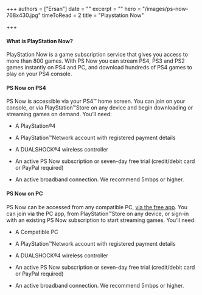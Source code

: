 +++
authors = ["Ersan"]
date = ""
excerpt = ""
hero = "/images/ps-now-768x430.jpg"
timeToRead = 2
title = "Playstation Now"

+++
#### **What is PlayStation Now?**

PlayStation Now is a game subscription service that gives you access to more than 800 games. With PS Now you can stream PS4, PS3 and PS2 games instantly on PS4 and PC, and download hundreds of PS4 games to play on your PS4 console.

#### **PS Now on PS4**

PS Now is accessible via your PS4™ home screen. You can join on your console, or via PlayStation™Store on any device and begin downloading or streaming games on demand. You’ll need:

* A PlayStation®4
* A PlayStation™Network account with registered payment details
* A DUALSHOCK®4 wireless controller


* An active PS Now subscription or seven-day free trial (credit/debit card or PayPal required)
* An active broadband connection. We recommend 5mbps or higher.

#### **PS Now on PC**

PS Now can be accessed from any compatible PC, [via the free app](https://download-psnow.playstation.com/downloads/psnow/pc/latest). You can join via the PC app, from PlayStation™Store on any device, or sign-in with an existing PS Now subscription to start streaming games. You’ll need:

* A Compatible PC
* A PlayStation™Network account with registered payment details
* A DUALSHOCK®4 wireless controller


* An active PS Now subscription or seven-day free trial (credit/debit card or PayPal required)
* An active broadband connection. We recommend 5mbps or higher.